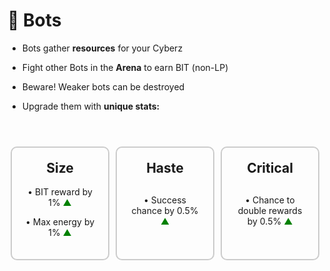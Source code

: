 # 🤖 **Bots**

- Bots gather **resources** for your Cyberz

- Fight other Bots in the **Arena** to earn BIT (non-LP)

- Beware! Weaker bots can be destroyed

- Upgrade them with **unique stats:**

<br>
<div style="display: flex; justify-content: space-between; margin-top: 20px;">
  <div style="flex: 1; padding: 20px; margin: 5px; border: 2px solid #ccc; border-radius: 10px; text-align: center;">
    <h2 style="text-align: center; margin-top: 0; font-weight: bold">Size</h2>
    <p>• BIT reward by 1% <span style="color: green;">▲</span></p></p>
    <p>• Max energy by 1% <span style="color: green;">▲</span></p></p>
  </div>
  <div style="flex: 1; padding: 20px; margin: 5px; border: 2px solid #ccc; border-radius: 10px; text-align: center;">
    <h2 style="text-align: center; margin-top: 0; font-weight: bold">Haste</h2>
    <div style="text-align: center; margin-top:30px;">
      <p>• Success chance by 0.5% <span style="color: green;">▲</span></p>
    </div>
  </div>
  <div style="flex: 1; padding: 20px; margin: 5px; border: 2px solid #ccc; border-radius: 10px; text-align: center;">
    <h2 style="text-align: center; margin-top: 0; font-weight: bold">Critical</h2>
    <div style="text-align: center; margin-top:30px;">
      <p>• Chance to double rewards by 0.5% <span style="color: green;">▲</span></p>
    </div>
  </div>
</div>
